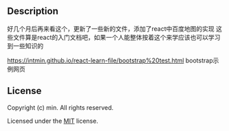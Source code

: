## Description
好几个月后再来看这个，更新了一些新的文件，添加了react中百度地图的实现
这些文件算是react的入门文档吧，如果一个人能整体按着这个来学应该也可以学习到一些知识的

https://intmin.github.io/react-learn-file/bootstrap%20test.html
bootstrap示例网页

## License

Copyright (c) min. All rights reserved.

Licensed under the [MIT](LICENSE.txt) license.
